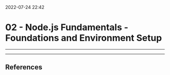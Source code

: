 2022-07-24 22:42
# 02 - Node.js Fundamentals - Foundations and Environment Setup
---




---
## References
